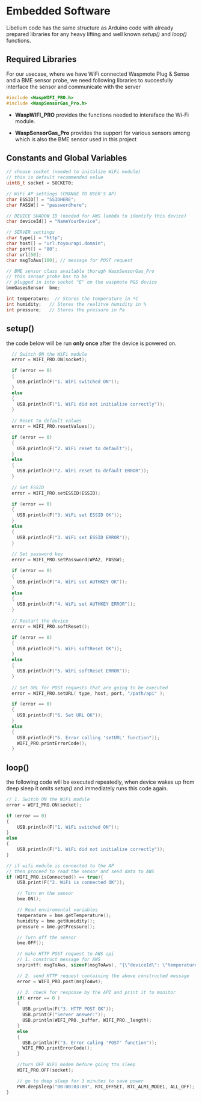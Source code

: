 # Embedded Software

Libelium code has the same structure as Arduino code with already prepared libraries for any heavy lifting and well known _setup()_ and _loop()_ functions.

## Required Libraries

For our usecase, where we have WiFi connected Waspmote Plug & Sense and a BME sensor probe, we need following libraries to succesfully interface the sensor and communicate with the server

```cpp
#include <WaspWIFI_PRO.h>
#include <WaspSensorGas_Pro.h>
```

- **WaspWIFI_PRO** provides the functions needed to interaface the Wi-Fi module.

- **WaspSensorGas_Pro** provides the support for various sensors among which is also the BME sensor used in this project

## Constants and Global Variables

```cpp
// choose socket (needed to initalize WiFi module)
// this is default recommended value
uint8_t socket = SOCKET0;

// WiFi AP settings (CHANGE TO USER'S AP)
char ESSID[] = "SSIDHERE";
char PASSW[] = "passwordhere";

// DEVICE SHADOW ID (needed for AWS lambda to identify this device)
char deviceId[] = "NameYourDevice";

// SERVER settings
char type[] = "http";
char host[] = "url.toyourapi.domain";
char port[] = "80";
char url[50];
char msgToAws[100]; // message for POST request

// BME sensor class available thorugh WaspSensorGas_Pro
// this sensor probe has to be
// plugged in into socket "E" on the waspmote P&S device
bmeGasesSensor  bme;

int temperature;  // Stores the temperature in ºC
int humidity;   // Stores the realitve humidity in %
int pressure;   // Stores the pressure in Pa
```

## setup()

the code below will be run **only once** after the device is powered on.

```cpp
  // Switch ON the WiFi module
  error = WIFI_PRO.ON(socket);

  if (error == 0)
  {
    USB.println(F("1. WiFi switched ON"));
  }
  else
  {
    USB.println(F("1. WiFi did not initialize correctly"));
  }
  
  // Reset to default values
  error = WIFI_PRO.resetValues();

  if (error == 0)
  {
    USB.println(F("2. WiFi reset to default"));
  }
  else
  {
    USB.println(F("2. WiFi reset to default ERROR"));
  }
  
  // Set ESSID
  error = WIFI_PRO.setESSID(ESSID);

  if (error == 0)
  {
    USB.println(F("3. WiFi set ESSID OK"));
  }
  else
  {
    USB.println(F("3. WiFi set ESSID ERROR"));
  }
  
  // Set password key
  error = WIFI_PRO.setPassword(WPA2, PASSW);

  if (error == 0)
  {
    USB.println(F("4. WiFi set AUTHKEY OK"));
  }
  else
  {
    USB.println(F("4. WiFi set AUTHKEY ERROR"));
  }
  
  // Restart the device
  error = WIFI_PRO.softReset();

  if (error == 0)
  {
    USB.println(F("5. WiFi softReset OK"));
  }
  else
  {
    USB.println(F("5. WiFi softReset ERROR"));
  }
  
  // Set URL for POST requests that are going to be executed
  error = WIFI_PRO.setURL( type, host, port, "/path/api" );

  if (error == 0)
  {
    USB.println(F("6. Set URL OK"));
  }
  else
  {
    USB.println(F("6. Error calling 'setURL' function"));
    WIFI_PRO.printErrorCode();
  }
```

## loop()

the following code will be executed repeatedly, when device wakes up from deep sleep it omits _setup()_ and immediately runs this code again.

```cpp
// 1. Switch ON the WiFi module
error = WIFI_PRO.ON(socket);

if (error == 0)
{
    USB.println(F("1. WiFi switched ON"));
}
else
{
    USB.println(F("1. WiFi did not initialize correctly"));
}

// if wifi module is connected to the AP 
// then proceed to read the sensor and send data to AWS
if (WIFI_PRO.isConnected() == true){
    USB.print(F("2. WiFi is connected OK"));

    // Turn on the sensor
    bme.ON();

    // Read enviromental variables
    temperature = bme.getTemperature();
    humidity = bme.getHumidity();
    pressure = bme.getPressure();

    // Turn off the sensor
    bme.OFF();

    // make HTTP POST request to AWS api
    // 1. construct message for AWS
    snprintf( msgToAws, sizeof(msgToAws), "{\"deviceId\": \"temperature\", \"pressure\": %d,  \"humidity\": %d,  \"s3\": %d}", deviceId, temperature, humidity, pressure);

    // 2. send HTTP request containing the above constructed message
    error = WIFI_PRO.post(msgToAws);

    // 3. check for response by the API and print it to monitor
    if( error == 0 )
    {
      USB.println(F("3. HTTP POST OK"));
      USB.print(F("Server answer:"));
      USB.println(WIFI_PRO._buffer, WIFI_PRO._length);
    }
    else
    {
      USB.println(F("3. Error caling 'POST' function"));
      WIFI_PRO.printErrorCode();
    }

    //turn OFF WiFi modem before going tto sleep
    WIFI_PRO.OFF(socket);

    // go to deep sleep for 3 minutes to save power
    PWR.deepSleep("00:00:03:00", RTC_OFFSET, RTC_ALM1_MODE1, ALL_OFF);
}
```
